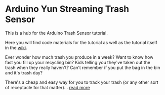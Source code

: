 # Arduino Yun Streaming Trash Sensor
This is a hub for the Arduino Trash Sensor tutorial.

Here you will find code materials for the tutorial as well as the tutorial itself in the [wiki](https://github.com/InitialState/arduinotrashsensor/wiki).

Ever wonder how much trash you produce in a week? Want to know how fast you fill up your recycling bin? Kids telling you they've taken out the trash when they really haven't? Can't remember if you put the bag in the bin and it's trash day?

There's a cheap and easy way for you to track your trash (or any other sort of receptacle for that matter)... [read more](https://github.com/InitialState/arduinotrashsensor/wiki)

